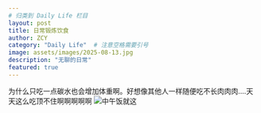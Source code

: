 ```yaml
---
# 归类到 Daily Life 栏目
layout: post
title: 日常锻炼饮食
author: ZCY
category: "Daily Life"  # 注意空格需要引号
image: assets/images/2025-08-13.jpg
description: "无聊的日常"
featured: true
---
```


为什么只吃一点碳水也会增加体重啊。好想像其他人一样随便吃不长肉肉肉....天天这么吃顶不住啊啊啊啊啊
![中午饭就这](https://zcyyy.github.io/assets/images/25-08-13food.jpg)